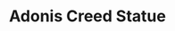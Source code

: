 ---
pid: ls72
title: Adonis Creed Statue
location_transcription: Next to Rocky Statue
coordinates: "[-75.179775963758, 39.965625453683]"
zipcode: '19720'
gen_neighborhood: 
neighborhood: 
outside_phl: 'New Castle DE '
age: '20'
age_range: 20-29
instagram: 
image_file_name: ls_72.jpg
proposal_transcription: 
topic: Person,Pop Culture,Sports
topic_summary: 0, 0, 0
type: Sculpture Statue
keywords_other: 
credit: 
image_labels: Adonis Creed
twitter: 
facebook: 
permalink: "/monuments/ls72/"
layout: item-page
---